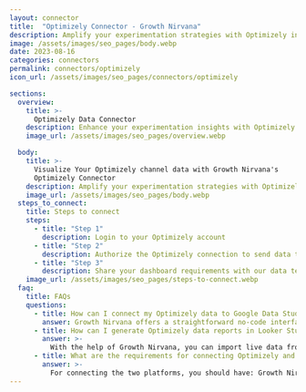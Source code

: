 ```yaml
---
layout: connector
title:  "Optimizely Connector - Growth Nirvana"
description: Amplify your experimentation strategies with Optimizely insights integrated into Looker Studio.
image: /assets/images/seo_pages/body.webp
date: 2023-08-16
categories: connectors
permalink: connectors/optimizely
icon_url: /assets/images/seo_pages/connectors/optimizely

sections:
  overview:
    title: >-
      Optimizely Data Connector
    description: Enhance your experimentation insights with Optimizely integration. Seamlessly merge experimentation data from Optimizely with Looker Studio's analytical capabilities, unlocking insights that shape optimization strategies, user experiences, and operational excellence.
    image_url: /assets/images/seo_pages/overview.webp

  body:
    title: >-
      Visualize Your Optimizely channel data with Growth Nirvana's
      Optimizely Connector
    description: Amplify your experimentation strategies with Optimizely insights integrated into Looker Studio.
    image_url: /assets/images/seo_pages/body.webp
  steps_to_connect:
    title: Steps to connect
    steps:
      - title: "Step 1"
        description: Login to your Optimizely account
      - title: "Step 2"
        description: Authorize the Optimizely connection to send data to Growth Nirvana
      - title: "Step 3"
        description: Share your dashboard requirements with our data team. We will build the report for you.
    image_url: /assets/images/seo_pages/steps-to-connect.webp
  faq:
    title: FAQs
    questions:
      - title: How can I connect my Optimizely data to Google Data Studio/Looker Studio?
        answer: Growth Nirvana offers a straightforward no-code interface to connect to Optimizely data sources.
      - title: How can I generate Optimizely data reports in Looker Studio?
        answer: >-
          With the help of Growth Nirvana, you can import live data from Optimizely into Looker Studio. These data can be viewed in charts, tables, and dashboards to generate branded reports that can be shared instantly.
      - title: What are the requirements for connecting Optimizely and Looker Studio?
        answer: >-
          For connecting the two platforms, you should have: Growth Nirvana Account and Optimizely Ads Account
---
```

